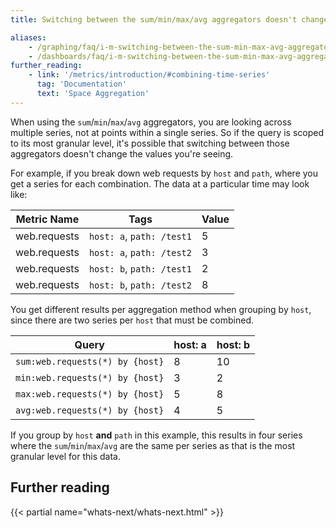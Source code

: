 ```yaml
---
title: Switching between the sum/min/max/avg aggregators doesn't change the value

aliases:
    - /graphing/faq/i-m-switching-between-the-sum-min-max-avg-aggregators-but-the-values-look-the-same
    - /dashboards/faq/i-m-switching-between-the-sum-min-max-avg-aggregators-but-the-values-look-the-same
further_reading:
    - link: '/metrics/introduction/#combining-time-series'
      tag: 'Documentation'
      text: 'Space Aggregation'
---
```


When using the `sum`/`min`/`max`/`avg` aggregators, you are looking across multiple series, not at points within a single series. So if the query is scoped to its most granular level, it's possible that switching between those aggregators doesn't change the values you're seeing.

For example, if you break down web requests by `host` and `path`, where you get a series for each combination. The data at a particular time may look like:

| Metric Name  | Tags                      | Value |
| ------------ | ------------------------- | ----- |
| web.requests | `host: a`, `path: /test1` | 5     |
| web.requests | `host: a`, `path: /test2` | 3     |
| web.requests | `host: b`, `path: /test1` | 2     |
| web.requests | `host: b`, `path: /test2` | 8     |

You get different results per aggregation method when grouping by `host`, since there are two series per `host` that must be combined.

| Query                           | host: a | host: b |
| ------------------------------- | ------- | ------- |
| `sum:web.requests(*) by {host}` | 8       | 10      |
| `min:web.requests(*) by {host}` | 3       | 2       |
| `max:web.requests(*) by {host}` | 5       | 8       |
| `avg:web.requests(*) by {host}` | 4       | 5       |

If you group by `host` **and** `path` in this example, this results in four series where the `sum`/`min`/`max`/`avg` are the same per series as that is the most granular level for this data.

## Further reading

{{< partial name="whats-next/whats-next.html" >}}
